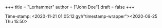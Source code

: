 +++
title = "Lorhammer"
author = ["John Doe"]
draft = false
+++

Time-stamp: <2020-11-21 01:05:12 gyh"timestamp-wrapper"><span class="timestamp">&lt;2020-06-25 Thu 15:50&gt;</span></span>
